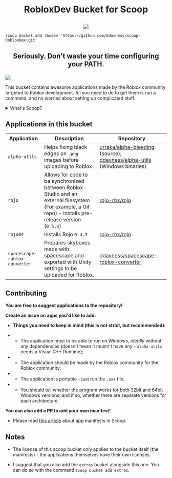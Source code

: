 <h1><p align = center>RobloxDev Bucket for Scoop</p></h1>
<p align = center>
    <a href="https://ci.appveyor.com/project/ddavness/scoop-robloxdev">
        <img src="https://ci.appveyor.com/api/projects/status/29tx04xjufocxi1g?svg=true">
    </a>
</p>

`scoop bucket add rbxdev 'https://github.com/ddavness/scoop-RobloxDev.git'`

<h2><p align = center>Seriously. Don't waste your time configuring your PATH.</p></h2>

<img align=center src="https://i.imgur.com/iGVnKIk.png">

This bucket contains awesome applications made by the Roblox community targeted to Roblox development. All you need to do to get them is run a command, and no worries about setting up complicated stuff.

<details>
<summary>What's Scoop?</summary>

If you ever used Linux, Scoop will be familiar to you. Scoop is a CLI installer for Windows - and it can be used just like your local package manager: `apt/dpkg`, `dnf/yum`, `pacman`, etc.

It makes installing applications a whole level of degree easier. Instead of having to go through multiple installers, all you need to do is a couple commands.

Read more at https://scoop.sh

</details>

## Applications in this bucket

| Application | Description | Repository |
| ----------- | ----------- | ------ |
| `alpha-utils` | Helps fixing black edges on `.png` images before uploading to Roblox | [urraka/alpha-bleeding](https://github.com/urraka/alpha-bleeding) (source); [ddavness/alpha-utils](https://github.com/urraka/alpha-utils) (Windows binaries)
| `rojo` | Allows for code to be synchronized between Roblox Studio and an external filesystem (For example, a Git repo) - installs pre-release version (`0.5.x`) | [rojo-rbx/rojo](https://github.com/rojo-rbx/rojo) |
| `rojo04` | Installs Rojo `0.4.3` | [rojo-rbx/rojo](https://github.com/rojo-rbx/rojo) |
| `spacescape-roblox-converter` | Prepares skyboxes made with spacescape and exported with Unity settings to be uploaded for Roblox. | [ddavness/spacescape-roblox-converter](https://github.com/ddavness/spacescape-roblox-converter) |

## Contributing

**You are free to suggest applications to the repository!**

**Create an issue on apps you'd like to add:**

- **Things you need to keep in mind (this is not strict, but recommended):**

- - The application must to be able to run on Windows, *ideally* without any dependencies (doesn't mean it mustn't have any - `alpha-utils` needs a Visual C++ Runtime);

- - The application should be made by the Roblox community for the Roblox community;

- - The application is portable - just run the `.exe` file.

- - You should tell whether the program works for both 32bit and 64bit Windows versions, and if so, whether there are separate versions for each architecture.

**You can also add a PR to add your own manifest!**

- Please read [this article](https://github.com/lukesampson/scoop/wiki/App-Manifests) about app manifests in Scoop.

## Notes

- The license of this scoop bucket only applies to the bucket itself (the manifests) - the applications themselves have their own licenses.

- I suggest that you also add the `extras` bucket alongside this one. You can do so with the command `scoop bucket add extras`.

